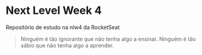 # Next Level Week 4
Repositório de estudo na nlw4 da RocketSeat


> Ninguém é tão ignorante que não tenha algo a ensinar. Ninguém é tão sábio que não tenha algo a aprender.
